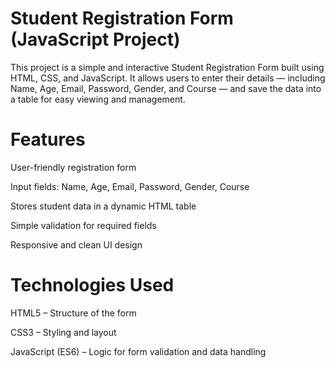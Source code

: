 # Student Registration Form (JavaScript Project)

This project is a simple and interactive Student Registration Form built using HTML, CSS, and JavaScript. It allows users to enter their details — including Name, Age, Email, Password, Gender, and Course — and save the data into a table for easy viewing and management.

# Features

 User-friendly registration form

 Input fields: Name, Age, Email, Password, Gender, Course

 Stores student data in a dynamic HTML table

 Simple validation for required fields

 Responsive and clean UI design

# Technologies Used

HTML5 – Structure of the form

CSS3 – Styling and layout

JavaScript (ES6) – Logic for form validation and data handling
